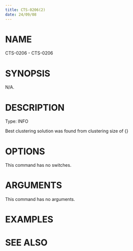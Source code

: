 ```yaml
---
title: CTS-0206(2)
date: 24/09/08
---
```


# NAME

CTS-0206 - CTS-0206

# SYNOPSIS

N/A.

# DESCRIPTION

Type: INFO

Best clustering solution was found from clustering size of {}

# OPTIONS

This command has no switches.

# ARGUMENTS

This command has no arguments.

# EXAMPLES

# SEE ALSO
